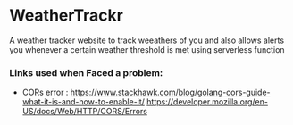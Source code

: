 # WeatherTrackr
A weather tracker website to track weeathers of you and also allows alerts you whenever a certain weather threshold is met using serverless function

### Links used when Faced a problem:
- CORs error : https://www.stackhawk.com/blog/golang-cors-guide-what-it-is-and-how-to-enable-it/ https://developer.mozilla.org/en-US/docs/Web/HTTP/CORS/Errors
